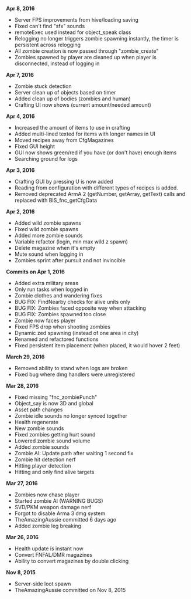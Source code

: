 **Apr 8, 2016**
- Server FPS improvements from hive/loading saving
- Fixed can't find "sfx" sounds
- remoteExec used instead for object_speak class
- Relogging no longer triggers zombie spawning instantly, the timer is persistent across relogging
- All zombie creation is now passed through "zombie_create"
- Zombies spawned by player are cleaned up when player is disconnected, instead of logging in

**Apr 7, 2016**
- Zombie stuck detection
- Server clean up of objects based on timer
- Added clean up of bodies (zombies and human)
- Crafting UI now shows (current amount/needed amount)

**Apr 4, 2016**
- Increased the amount of items to use in crafting
- Added multi-lined texted for items with longer names in UI
- Moved recipes away from CfgMagazines
- Fixed GUI height
- GUI now shows green/red if you have (or don't have) enough items
- Searching ground for logs

**Apr 3, 2016**
- Crafting GUI by pressing U is now added
- Reading from configuration with different types of recipes is added.
- Removed deprecated ArmA 2 (getNumber, getArray, getText) calls and replaced with BIS_fnc_getCfgData

**Apr 2, 2016**
- Added wild zombie spawns
- Fixed wild zombie spawns
- Added more zombie sounds
- Variable refactor (login, min max wild z spawn)
- Delete magazine when it's empty
- Mute sound when logging in
- Zombies sprint after pursuit and not invincible

**Commits on Apr 1, 2016**
- Added extra military areas
- Only run tasks when logged in
- Zombie clothes and wandering fixes
- BUG FIX: FindNearby checks for alive units only
- BUG FIX: Zombies faced opposite way when attacking
- BUG FIX: Zombies spawned too close
- Zombie now faces player
- Fixed FPS drop when shooting zombies
- Dynamic zed spawning (instead of one area in city)
- Renamed and refactored functions
- Fixed persistent item placement (when placed, it would hover 2 feet)

**March 29, 2016**
- Removed ability to stand when logs are broken
- Fixed bug where dmg handlers were unregistered

**Mar 28, 2016**
- Fixed missing "fnc_zombiePunch"
- Object_say is now 3D and global
- Asset path changes
- Zombie idle sounds no longer synced together
- Health regenerate
- New zombie sounds
- Fixed zombies getting hurt sound
- Lowered zombie sound volume
- Added zombie sounds
- Zombie AI: Update path after waiting 1 second fix
- Zombie hit detection nerf
- Hitting player detection
- Hitting and only find alive targets

**Mar 27, 2016**
- Zombies now chase player
- Started zombie AI (WARNING BUGS)
- SVD/PKM weapon damage nerf
- Forgot to disable Arma 3 dmg system
- TheAmazingAussie committed 6 days ago
- Added zombie leg breaking

**Mar 26, 2016**
- Health update is instant now
- Convert FNFAL/DMR magazines
- Ability to convert magazines by double clicking

**Nov 8, 2015**
- Server-side loot spawn
- TheAmazingAussie committed on Nov 8, 2015


